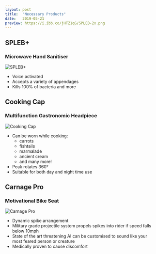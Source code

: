 ```yaml
---
layout: post
title:  "Necessary Products"
date:   2019-05-21
preview: https://i.ibb.co/jHTZ1qG/SPLEB-2x.png
---
```





## SPLEB+
### Microwave Hand Sanitiser
![SPLEB+](https://i811.photobucket.com/albums/zz39/EraseBegin/SPLEB2x.png)
- Voice activated
- Accepts a variety of appendages
- Kills 100% of bacteria and more




## Cooking Cap
### Multifunction Gastronomic Headpiece
![Cooking Cap](https://i811.photobucket.com/albums/zz39/EraseBegin/Cooking%20Cap2x.png)
- Can be worn while cooking:
    - carrots
    - fishtails
    - marmalade
    - ancient cream
    - and many more!
- Peak rotates 360°
- Suitable for both day and night time use




## Carnage Pro
### Motivational Bike Seat
![Carnage Pro](https://i811.photobucket.com/albums/zz39/EraseBegin/Carnage%20Pro2x.png)
- Dynamic spike arrangement
- Military grade projectile system propels spikes into rider if speed falls below 10mph
- State of the art threatening AI can be customised to sound like your most feared person or creature
- Medically proven to cause discomfort
